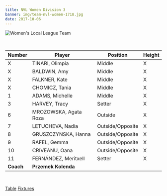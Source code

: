 ```yaml
---
title: NVL Women Division 3
banner: img/team-nvl-women-1718.jpg
date: 2017-10-06
---
```

![Women's Local League Team](../../img/team-nvl-women-1718.jpg)

<br>

Number    | Player 				   | Position 		  | Height
----      | ------ 				   | -------- 		  | -----
X         | TINARI, Olimpia 	   | Middle 		  | X
X         | BALDWIN, Amy 		   | Middle 		  | X
X         | FALKNER, Kate 		   | Middle 		  | X
X         | CHOMICZ, Tania 		   | Middle 		  | X
1         | ADAMS, Michelle 	   | Middle 		  | X
3         | HARVEY, Tracy 		   | Setter 		  | X
6         | MROZOWSKA, Agata Roza  | Outside 		  | X
7         | LETUCHEVA, Nadia 	   | Outside/Opposite | X
8         | GRUSZCZYNSKA, Hanna    | Outside/Opposite | X
9         | RAFEL, Gemma 		   | Outside/Opposite | X
10        | CRIVEANU, Oana 		   | Outside/Opposite | X
11        | FERNÁNDEZ, Meritxell   | Setter 		  | X
**Coach** | **Przemek Kolenda**

<br/>

<a href="https://www.volleyballengland.org/competitions/national_volleyball_league/league_tables?comp=VE1&season=VE83036551&division=VE14714842" class="results" target="_blank">Table</a>
<a href="https://www.volleyballengland.org/competitions/national_volleyball_league/fixtures?season=VE83036551&division=VE14714842&teamID=BHA062377&month=all&sr=0" class="results" target="_blank">Fixtures</a>
